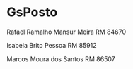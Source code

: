 # GsPosto

Rafael Ramalho Mansur Meira RM 84670

Isabela Brito Pessoa RM 85912

Marcos Moura dos Santos RM 86507
